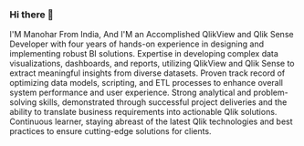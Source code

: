 ### Hi there 👋

I'M Manohar From India, And I'M an Accomplished QlikView and Qlik Sense Developer with four years of hands-on experience in designing and implementing robust BI solutions.
Expertise in developing complex data visualizations, dashboards, and reports, utilizing QlikView and Qlik Sense to extract meaningful insights from diverse datasets.
Proven track record of optimizing data models, scripting, and ETL processes to enhance overall system performance and user experience.
Strong analytical and problem-solving skills, demonstrated through successful project deliveries and the ability to translate business requirements into actionable Qlik solutions.
Continuous learner, staying abreast of the latest Qlik technologies and best practices to ensure cutting-edge solutions for clients.





<!--
**ChennareddyManohar/ChennareddyManohar** is a ✨ _special_ ✨ repository because its `README.md` (this file) appears on your GitHub profile.

Here are some ideas to get you started:

- 🔭 I’m currently working on ...
- 🌱 I’m currently learning ...
- 👯 I’m looking to collaborate on ...
- 🤔 I’m looking for help with ...
- 💬 Ask me about ...
- 📫 How to reach me: ...
- 😄 Pronouns: ...
- ⚡ Fun fact: ...
-->
